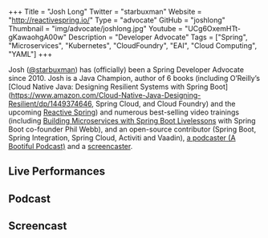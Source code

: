 +++
Title = "Josh Long"
Twitter = "starbuxman"
Website = "http://reactivespring.io/"
Type = "advocate"
GitHub = "joshlong"
Thumbnail = "img/advocate/joshlong.jpg"
Youtube = "UCg6OxemHTt-gKawaohgA00w"
Description = "Developer Advocate"
Tags = ["Spring", "Microservices", "Kubernetes", "CloudFoundry", "EAI", "Cloud Computing", "YAML"]
+++

Josh ([@starbuxman](https://twitter.com/starbuxman)) has (officially) been a Spring Developer Advocate since 2010. Josh is a Java Champion, author of 6 books (including O’Reilly’s [Cloud Native Java: Designing Resilient Systems with Spring Boot](https://www.amazon.com/Cloud-Native-Java-Designing-Resilient/dp/1449374646, Spring Cloud, and Cloud Foundry) and the upcoming [Reactive Spring](http://reactivespring.io/)) and numerous best-selling video trainings (including [Building Microservices with Spring Boot Livelessons](https://www.safaribooksonline.com/library/view/building-microservices-with/9780134192468/) with Spring Boot co-founder Phil Webb), and an open-source contributor (Spring Boot, Spring Integration, Spring Cloud, Activiti and Vaadin), [a podcaster (A Bootiful Podcast)](http://bit.ly/a-bootiful-podcast) and a [screencaster](http://bit.ly/spring-tips-playlist).


## Live Performances 

## Podcast  
<!-- START:PODCASTS -->

<!-- STOP:PODCASTS -->

## Screencast
<!-- START:SCREENCASTS-->

<!-- STOP:SCREENCASTS -->
